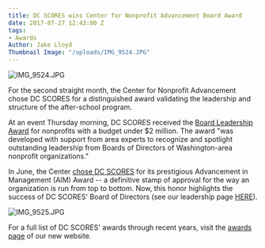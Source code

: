 ```yaml
---
title: DC SCORES wins Center for Nonprofit Advancement Board Award
date: 2017-07-27 12:43:00 Z
tags:
- Awards
Author: Jake Lloyd
Thumbnail Image: "/uploads/IMG_9524.JPG"
---
```


![IMG_9524.JPG](/uploads/IMG_9524.JPG)

For the second straight month, the Center for Nonprofit Advancement chose DC SCORES for a distinguished award validating the leadership and structure of the after-school program.

At an event Thursday morning, DC SCORES received the [Board Leadership Award](https://www.nonprofitadvancement.org/BoardLeadership) for nonprofits with a budget under $2 million. The award "was developed with support from area experts to recognize and spotlight outstanding leadership from Boards of Directors of Washington-area nonprofit organizations."

In June, the Center [chose DC SCORES](https://www.dcscores.org/blog/2017/06/awards-day-dc-scores-wins-twice-in-one-morning) for its prestigious Advancement in Management (AIM) Award -- a definitive stamp of approval for the way an organization is run from top to bottom. Now, this honor highlights the success of DC SCORES' Board of Directors (see our leadership page [HERE](https://www.dcscores.org/about-us/leadership/)).

![IMG_9525.JPG](/uploads/IMG_9525.JPG)

For a full list of DC SCORES' awards through recent years, visit the [awards page](https://www.dcscores.org/impact/awards/) of our new website. 